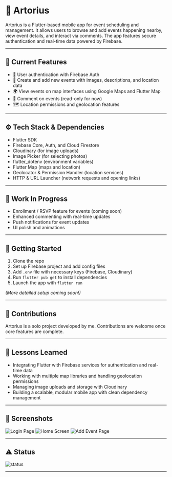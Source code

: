 # 🎉 Artorius

Artorius is a Flutter-based mobile app for event scheduling and management. It allows users to browse and add events happening nearby, view event details, and interact via comments. The app features secure authentication and real-time data powered by Firebase.

---

## 🚀 Current Features

- 🔐 User authentication with Firebase Auth
- 📅 Create and add new events with images, descriptions, and location data
- 🌍 View events on map interfaces using Google Maps and Flutter Map
- 💬 Comment on events (read-only for now)
- 🗺️ Location permissions and geolocation features

---

## ⚙️ Tech Stack & Dependencies

- Flutter SDK
- Firebase Core, Auth, and Cloud Firestore
- Cloudinary (for image uploads)
- Image Picker (for selecting photos)
- flutter_dotenv (environment variables)
- Flutter Map (maps and location)
- Geolocator & Permission Handler (location services)
- HTTP & URL Launcher (network requests and opening links)

---

## 🚧 Work In Progress

- Enrollment / RSVP feature for events (coming soon)
- Enhanced commenting with real-time updates
- Push notifications for event updates
- UI polish and animations

---

## 📲 Getting Started

1. Clone the repo  
2. Set up Firebase project and add config files  
3. Add `.env` file with necessary keys (Firebase, Cloudinary)  
4. Run `flutter pub get` to install dependencies  
5. Launch the app with `flutter run`

*(More detailed setup coming soon!)*

---

## 🤝 Contributions

Artorius is a solo project developed by me. Contributions are welcome once core features are complete.

---

## 🧠 Lessons Learned

- Integrating Flutter with Firebase services for authentication and real-time data
- Working with multiple map libraries and handling geolocation permissions
- Managing image uploads and storage with Cloudinary
- Building a scalable, modular mobile app with clean dependency management

---

## 📸 Screenshots

![Login Page](assets/screenshots/WhatsApp%20Image%202025-08-08%20at%2022.11.47.jpeg)
![Home Screen](assets/screenshots/WhatsApp%20Image%202025-08-08%20at%2022.11.49(1).jpeg)
![Add Event Page](assets/screenshots/WhatsApp%20Image%202025-08-08%20at%2022.11.56.jpeg)


---

## ⚠️ Status

![status](https://img.shields.io/badge/status-in--progress-yellow)

---

